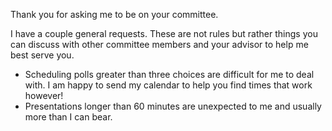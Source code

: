 Thank you for asking me to be on your committee.

I have a couple general requests.  These are not rules but rather things you can discuss with other committee members and your advisor to help me best serve you.

*  Scheduling polls greater than three  choices are difficult for me to deal with.  I am happy to send my calendar to help you find times that work however!
*  Presentations longer than 60 minutes are unexpected to me and usually more than I can bear.

